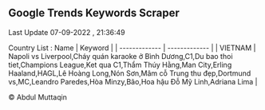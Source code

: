 

## Google Trends Keywords Scraper 
 
Last Update 07-09-2022 , 21:36:49

Country List :
 Name  | Keyword |
| ------------- | ------------- |
| VIETNAM | Napoli vs Liverpool,Cháy quán karaoke ở Bình Dương,C1,Du bao thoi tiet,Champions League,Ket qua C1,Thẩm Thúy Hằng,Man City,Erling Haaland,HAGL,Lê Hoàng Long,Nón Sơn,Mâm cỗ Trung thu đẹp,Dortmund vs,MC,Leandro Paredes,Hòa Minzy,Bão,Hoa hậu Đỗ Mỹ Linh,Adriana Lima |



© Abdul Muttaqin 
